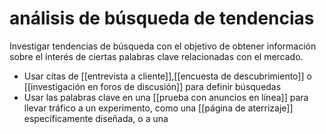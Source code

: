 # análisis de búsqueda de tendencias
Investigar tendencias de búsqueda con el objetivo de obtener información sobre el interés de ciertas palabras clave relacionadas con el mercado.

- Usar citas de [[entrevista a cliente]],[[encuesta de descubrimiento]] o [[investigación en foros de discusión]] para definir búsquedas
- Usar las palabras clave en una [[prueba con anuncios en línea]] para llevar tráfico a un experimento, como una [[página de aterrizaje]] específicamente diseñada, o a una 